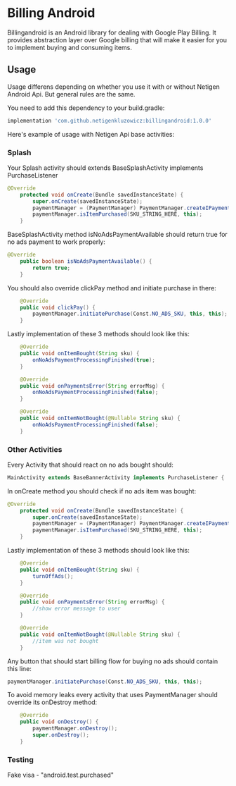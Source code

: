# Billing Android
Billingandroid is an Android library for dealing with Google Play Billing. It provides abstraction layer over Google billing that will make it easier for you to implement buying and consuming items. 

## Usage

Usage differens depending on whether you use it with or without Netigen Android Api. But general rules are the same.

You need to add this dependency to your build.gradle:

```Groovy
implementation 'com.github.netigenkluzowicz:billingandroid:1.0.0'
```

Here's example of usage with Netigen Api base activities:

### Splash 

Your Splash activity should extends BaseSplashActivity implements PurchaseListener

```Java
@Override
    protected void onCreate(Bundle savedInstanceState) {
        super.onCreate(savedInstanceState);
        paymentManager = (PaymentManager) PaymentManager.createIPaymentManager(this);
        paymentManager.isItemPurchased(SKU_STRING_HERE, this);
    }
```

BaseSplashActivity method isNoAdsPaymentAvailable should return true for no ads payment to work properly:

```Java
@Override
    public boolean isNoAdsPaymentAvailable() {
        return true;
    }
```
You should also override clickPay method and initiate purchase in there:

```Java
    @Override
    public void clickPay() {
        paymentManager.initiatePurchase(Const.NO_ADS_SKU, this, this);
    }
```

Lastly implementation of these 3 methods should look like this:

```Java
    @Override
    public void onItemBought(String sku) {
        onNoAdsPaymentProcessingFinished(true);
    }

    @Override
    public void onPaymentsError(String errorMsg) {
        onNoAdsPaymentProcessingFinished(false);
    }

    @Override
    public void onItemNotBought(@Nullable String sku) {
        onNoAdsPaymentProcessingFinished(false);
    }
```

### Other Activities

Every Activity that should react on no ads bought should:

```Java
MainActivity extends BaseBannerActivity implements PurchaseListener {
```
In onCreate method you should check if no ads item was bought:

```Java
@Override
    protected void onCreate(Bundle savedInstanceState) {
        super.onCreate(savedInstanceState);
        paymentManager = (PaymentManager) PaymentManager.createIPaymentManager(this);
        paymentManager.isItemPurchased(SKU_STRING_HERE, this);
    }
```

Lastly implementation of these 3 methods should look like this:

```Java
    @Override
    public void onItemBought(String sku) {
        turnOffAds();
    }

    @Override
    public void onPaymentsError(String errorMsg) {
        //show error message to user
    }

    @Override
    public void onItemNotBought(@Nullable String sku) {
        //item was not bought
    }
```

Any button that should start billing flow for buying no ads should contain this line:

```Java
paymentManager.initiatePurchase(Const.NO_ADS_SKU, this, this);
```

To avoid memory leaks every activity that uses PaymentManager should override its onDestroy method:

```Java
    @Override
    public void onDestroy() {
        paymentManager.onDestroy();
        super.onDestroy();
    }
```


### Testing

Fake visa - "android.test.purchased"
